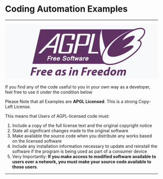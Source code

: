 # Coding Automation Examples
------
![](https://github.com/TitusQuinctiusFlamininus/Code-Automation-Examples/blob/main/Images/agpl.png)

If you find any of the code useful to you in your own way as a developer, feel free to use it under the condition below

Please Note that all Examples are **APGL Licensed**. This is a strong Copy-Left License. 

This means that Users of AGPL-licensed code must:

1. Include a copy of the full license text and the original copyright notice
2. State all significant changes made to the original software
3. Make available the source code when you distribute any works based on the licensed software
4. Include any installation information necessary to update and reinstall the software if the program is being used as part of a consumer device
5. Very Importantly: **If you make access to modified software available to users over a network, you must make your source code available to those users**.

------
